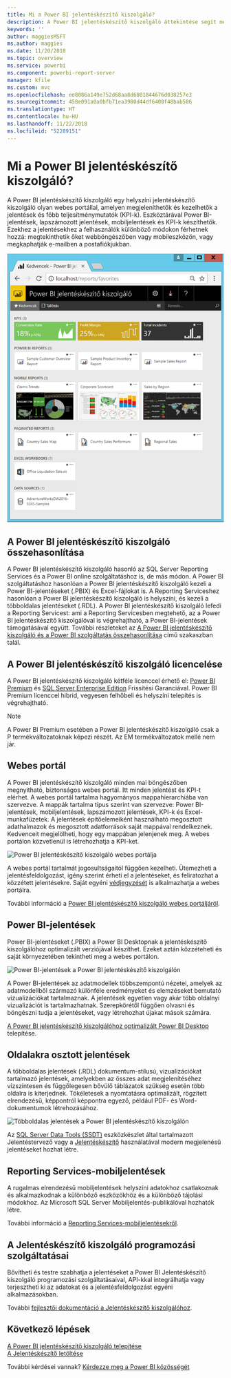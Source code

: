 ```yaml
---
title: Mi a Power BI jelentéskészítő kiszolgáló?
description: A Power BI jelentéskészítő kiszolgáló áttekintése segít megérteni, hogyan illeszkedik az SQL Server Reporting Serviceshez (SSRS) és a Power BI többi eleméhez.
keywords: ''
author: maggiesMSFT
ms.author: maggies
ms.date: 11/20/2018
ms.topic: overview
ms.service: powerbi
ms.component: powerbi-report-server
manager: kfile
ms.custom: mvc
ms.openlocfilehash: ee8086a149e752d68aa8d6801844676d038257e3
ms.sourcegitcommit: 458e091a0a0bfb71ea3980d44df6408f48bab586
ms.translationtype: HT
ms.contentlocale: hu-HU
ms.lasthandoff: 11/22/2018
ms.locfileid: "52289151"
---
```

# <a name="what-is-power-bi-report-server"></a>Mi a Power BI jelentéskészítő kiszolgáló?

A Power BI jelentéskészítő kiszolgáló egy helyszíni jelentéskészítő kiszolgáló olyan webes portállal, amelyen megjeleníthetők és kezelhetők a jelentések és főbb teljesítménymutatók (KPI-k). Eszköztárával Power BI-jelentések, lapszámozott jelentések, mobiljelentések és KPI-k készíthetők. Ezekhez a jelentésekhez a felhasználók különböző módokon férhetnek hozzá: megtekinthetik őket webböngészőben vagy mobileszközön, vagy megkaphatják e-mailben a postafiókjukban.

![Power BI jelentéskészítő kiszolgáló webes portálja](media/get-started/power-bi-report-server-overview.png)

## <a name="comparing-power-bi-report-server"></a>A Power BI jelentéskészítő kiszolgáló összehasonlítása 
A Power BI jelentéskészítő kiszolgáló hasonló az SQL Server Reporting Services és a Power BI online szolgáltatáshoz is, de más módon. A Power BI szolgáltatáshoz hasonlóan a Power BI jelentéskészítő kiszolgáló kezeli a Power BI-jelentéseket (.PBIX) és Excel-fájlokat is. A Reporting Serviceshez hasonlóan a Power BI jelentéskészítő kiszolgáló is helyszíni, és kezeli a többoldalas jelentéseket (.RDL). A Power BI jelentéskészítő kiszolgáló lefedi a Reporting Servicest: ami a Reporting Servicesben megtehető, az a Power BI jelentéskészítő kiszolgálóval is végrehajtható, a Power BI-jelentések támogatásával együtt. További részleteket az [A Power BI jelentéskészítő kiszolgáló és a Power BI szolgáltatás összehasonlítása](compare-report-server-service.md) című szakaszban talál.

## <a name="licensing-power-bi-report-server"></a>A Power BI jelentéskészítő kiszolgáló licencelése
A Power BI jelentéskészítő kiszolgáló kétféle licenccel érhető el: [Power BI Premium](../service-premium.md) és [SQL Server Enterprise Edition](https://www.microsoft.com/sql-server/sql-server-2017-editions) Frissítési Garanciával. Power BI Premium licenccel hibrid, vegyesen felhőbeli és helyszíni telepítés is végrehajtható.  

> [!NOTE]
> A Power BI Premium esetében a Power BI jelentéskészítő kiszolgáló csak a P termékváltozatoknak képezi részét. Az EM termékváltozatok mellé nem jár.

## <a name="web-portal"></a>Webes portál
A Power BI jelentéskészítő kiszolgáló minden mai böngészőben megnyitható, biztonságos webes portál. Itt minden jelentést és KPI-t elérhet. A webes portál tartalma hagyományos mappahierarchiába van szervezve. A mappák tartalma típus szerint van szervezve: Power BI-jelentések, mobiljelentések, lapszámozott jelentések, KPI-k és Excel-munkafüzetek. A jelentések építőelemeiként használható megosztott adathalmazok és megosztott adatforrások saját mappával rendelkeznek. Kedvenceit megjelölheti, hogy egy mappában jelenjenek meg. A webes portálon közvetlenül is létrehozhatja a KPI-ket. 

![Power BI jelentéskészítő kiszolgáló webes portálja](media/get-started/web-portal.png)

A webes portál tartalmát jogosultságaitól függően kezelheti. Ütemezheti a jelentésfeldolgozást, igény szerint érheti el a jelentéseket, és feliratozhat a közzétett jelentésekre. Saját egyéni [védjegyzését](https://docs.microsoft.com/sql/reporting-services/branding-the-web-portal) is alkalmazhatja a webes portálra. 

További információ a [Power BI jelentéskészítő kiszolgáló webes portáljáról](https://docs.microsoft.com/sql/reporting-services/web-portal-ssrs-native-mode).

## <a name="power-bi-reports"></a>Power BI-jelentések
Power BI-jelentéseket (.PBIX) a Power BI Desktopnak a jelentéskészítő kiszolgálóhoz optimalizált verziójával készíthet. Ezeket aztán közzéteheti és saját környezetében tekintheti meg a webes portálon.

![Power BI-jelentések a Power BI jelentéskészítő kiszolgálón](media/get-started/powerbi-reports.png)

A Power BI-jelentések az adatmodellek többszempontú nézetei, amelyek az adatmodellből származó különféle eredményeket és elemzéseket bemutató vizualizációkat tartalmaznak.  A jelentések egyetlen vagy akár több oldalnyi vizualizációt is tartalmazhatnak. Szerepkörétől függően olvasni és böngészni tudja a jelentéseket, vagy létrehozhat újakat mások számára.

[A Power BI jelentéskészítő kiszolgálóhoz optimalizált Power BI Desktop](quickstart-create-powerbi-report.md) telepítése.

## <a name="paginated-reports"></a>Oldalakra osztott jelentések
A többoldalas jelentések (.RDL) dokumentum-stílusú, vizualizációkat tartalmazó jelentések, amelyekben az összes adat megjelenítéséhez vízszintesen és függőlegesen bővülő táblázatok szükség esetén több oldalra is kiterjednek. Tökéletesek a nyomtatásra optimalizált, rögzített elrendezésű, képpontról képpontra egyező, például PDF- és Word-dokumentumok létrehozásához. 

![Többoldalas jelentések a Power BI jelentéskészítő kiszolgálón](media/get-started/paginated-reports.png)

Az [SQL Server Data Tools (SSDT)](https://docs.microsoft.com/sql/reporting-services/tools/reporting-services-in-sql-server-data-tools-ssdt) eszközkészlet által tartalmazott Jelentéstervező vagy a [Jelentéskészítő](https://docs.microsoft.com/sql/reporting-services/report-builder/report-builder-in-sql-server-2016) használatával modern megjelenésű jelentéseket hozhat létre. 

## <a name="reporting-services-mobile-reports"></a>Reporting Services-mobiljelentések
A rugalmas elrendezésű mobiljelentések helyszíni adatokhoz csatlakoznak és alkalmazkodnak a különböző eszközökhöz és a különböző tájolási módokhoz. Az Microsoft SQL Server Mobiljelentés-publikálóval hozhatók létre.

További információ a [Reporting Services-mobiljelentésekről](https://docs.microsoft.com/sql/reporting-services/mobile-reports/create-mobile-reports-with-sql-server-mobile-report-publisher). 

## <a name="report-server-programming-features"></a>A Jelentéskészítő kiszolgáló programozási szolgáltatásai
Bővítheti és testre szabhatja a jelentéseket a Power BI Jelentéskészítő kiszolgáló programozási szolgáltatásaival, API-kkal integrálhatja vagy terjesztheti ki az adatokat és a jelentésfeldolgozást egyéni alkalmazásokban.

További [fejlesztői dokumentáció a Jelentéskészítő kiszolgálóhoz](https://docs.microsoft.com/sql/reporting-services/reporting-services-developer-documentation).

## <a name="next-steps"></a>Következő lépések
[A Power BI jelentéskészítő kiszolgáló telepítése](install-report-server.md)  
[A Jelentéskészítő letöltése](https://www.microsoft.com/download/details.aspx?id=53613)  

További kérdései vannak? [Kérdezze meg a Power BI közösségét](https://community.powerbi.com/)


